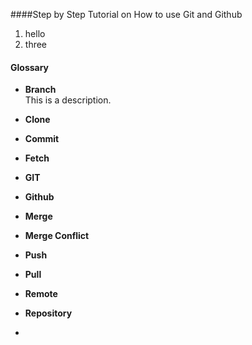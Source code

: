 ####Step by Step Tutorial on How to use Git and Github 
1. hello
2. three







#### Glossary 
* __Branch__\
This is a description.

* __Clone__
* __Commit__
* __Fetch__
* __GIT__
* __Github__
* __Merge__
* __Merge Conflict__
* __Push__
* __Pull__
* __Remote__
* __Repository__
*



